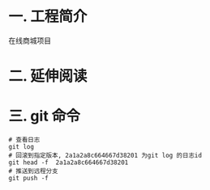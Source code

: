 # 一. 工程简介

在线商城项目

# 二. 延伸阅读

# 三. git 命令

```shell
# 查看日志 
git log
# 回滚到指定版本, 2a1a2a8c664667d38201 为git log 的日志id
git head -f  2a1a2a8c664667d38201
# 推送到远程分支
git push -f
```
 
    